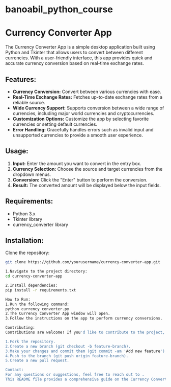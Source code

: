 # banoabil_python_course
# Currency Converter App

The Currency Converter App is a simple desktop application built using Python and Tkinter that allows users to convert between different currencies. With a user-friendly interface, this app provides quick and accurate currency conversion based on real-time exchange rates.

## Features:

- **Currency Conversion:** Convert between various currencies with ease.
- **Real-Time Exchange Rates:** Fetches up-to-date exchange rates from a reliable source.
- **Wide Currency Support:** Supports conversion between a wide range of currencies, including major world currencies and cryptocurrencies.
- **Customization Options:** Customize the app by selecting favorite currencies or setting default currencies.
- **Error Handling:** Gracefully handles errors such as invalid input and unsupported currencies to provide a smooth user experience.

## Usage:

1. **Input:** Enter the amount you want to convert in the entry box.
2. **Currency Selection:** Choose the source and target currencies from the dropdown menus.
3. **Conversion:** Click the "Enter" button to perform the conversion.
4. **Result:** The converted amount will be displayed below the input fields.

## Requirements:

- Python 3.x
- Tkinter library
- currency_converter library

## Installation:
Clone the repository:

   ```bash
   git clone https://github.com/yourusername/currency-converter-app.git

1.Navigate to the project directory:
cd currency-converter-app

2.Install dependencies:
pip install -r requirements.txt

How to Run:
1.Run the following command:
   python currency_converter.py
2.The Currency Converter App window will open.
3.Follow the instructions on the app to perform currency conversions.

Contributing:
Contributions are welcome! If you'd like to contribute to the project, please follow these steps:

1.Fork the repository.
2.Create a new branch (git checkout -b feature-branch).
3.Make your changes and commit them (git commit -am 'Add new feature').
4.Push to the branch (git push origin feature-branch).
5.Create a new pull request.

Contact:
For any questions or suggestions, feel free to reach out to .
This README file provides a comprehensive guide on the Currency Converter App, including its features, usage instructions, requirements, installation steps, contribution guidelines, licensing information, and contact details. You can customize it further based on your project's specific requirements and preferences.

